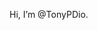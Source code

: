 Hi, I’m @TonyPDio.


<!---
TonyPDio/TonyPDio is a ✨ special ✨ repository because its `README.md` (this file) appears on your GitHub profile.
You can click the Preview link to take a look at your changes.
--->
